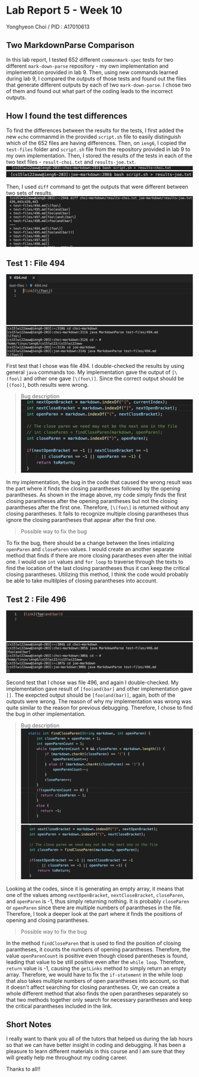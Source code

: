 # Lab Report 5 - Week 10

Yonghyeon Choi / PID : A17010613

## Two MarkdownParse Comparison 
In this lab report, I tested 652 different `commonmark-spec` tests for two different `mark-down-parse` repository - my own implementation 
and implementation provided in lab 9. Then, using new commands learned during lab 9, I compared the outputs of those tests and found out 
the files that generate different outputs by each of two `mark-down-parse`. I chose two of them and found out what part of the coding 
leads to the incorrect outputs.





## How I found the test differences
To find the differences between the results for the tests, I first added the new `echo` commanmd in the provided `script.sh` file to 
easily distinguish which of the 652 files are having differences. Then, on `ieng6`, I copied the `test-files` folder and `script.sh` 
file from the repository provided in lab 9 to my own implementation. Then, I stored the results of the tests in each of the two text 
files - `result-choi.txt` and `results-joe.txt`. 
![Image](labreport5-1.png) 
![Image](labreport5-2.png)

Then, I used `diff` command to get the outputs that were different between two sets of results. 
![Image](labreport5-3.png)





## Test 1 : File 494

![Image](labreport5-4.png)
![Image](labreport5-5.png)

First test that I chose was file 494. I double-checked the results by using general `java` commands too. My implementation gave the 
output of `[\(foo\]` and other one gave `[\(foo\)]`. Since the correct output should be `[(foo)]`, both results were wrong.

> Bug description
![Image](labreport5-8.png)

In my implementation, the bug in the code that caused the wrong result was the part where it finds the closing parantheses followed by the 
opening parantheses. As shown in the image above, my code simply finds the first closing parantheses after the opening parantheses but not 
the closing parantheses after the first one. Therefore, `[\(foo\]` is returned without any closing parantheses. It fails to recognize 
multiple closing parantheses thus ignore the closing parantheses that appear after the first one. 

> Possible way to fix the bug

To fix the bug, there should be a change between the lines intializing `openParen` and `closeParen` values. I would create an another 
separate method that finds if there are more closing parantheses even after the initial one. I would use `int` values and `for loop` 
to traverse through the texts to find the location of the last closing parantheses thus it can keep the critical closing parantheses. 
Utilizing this method, I think the code would probably be able to take multilples of closing parantheses into account. 





## Test 2 : File 496

![Image](labreport5-6.png)
![Image](labreport5-7.png)

Second test that I chose was file 496, and again I double-checked. My implementation gave result of `[foo(and(bar]` and other
implementation gave `[]`. The exepcted output should be `[foo(and(bar)]`, again, both of the outputs were wrong. The reason of why 
my implementation was wrong was quite similar to the reason for previous debugging. Therefore, I chose to find the bug in other 
implementation. 

> Bug description
![Image](labreport5-9.png)
![Image](labreport5-10.png)

Looking at the codes, since it is generating an empty array, it means that one of the values among `nextOpenBracket`, 
`nextCloseBracket`, `closeParen`, and `openParen` is -1, thus simply returning nothing. It is probably `closeParen` or
`openParen` since there are multiple numbers of parantheses in the file. Therefore, I took a deeper look at the part where it finds
the positions of opening and closing parantheses.


> Possible way to fix the bug

In the method `findCloseParen` that is used to find the position of closing parantheses, it counts the numbers of opening parantheses.
Therefore, the value `openParenCount` is positive even though closed parentheses is found, leading that value to be still positive 
even after the `while loop`. Therefore, `return` value is -1, causing the `getLinks` method to simply return an empty array. Therefore, we
would have to fix the `if-statement` in the while loop that also takes multiple numbers of open parantheses into account, so that it
doesn't affect searching for closing parantheses. Or, we can create a whole different method that also finds the open parantheses 
separately so that two methods together only search for necessary parantheses and keep the critical parantheses included in the link.





## Short Notes

I really want to thank you all of the tutors that helped us during the lab hours so that we can have better insight in coding and 
debugging. It has been a pleasure to learn different materials in this course and I am sure that they will greatly help me throughout
my coding career. 

Thanks to all!!

